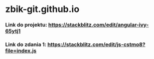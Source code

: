 # zbik-git.github.io

### Link do projektu: https://stackblitz.com/edit/angular-ivy-65ytj1
### Link do zdania 1: https://stackblitz.com/edit/js-cstmo8?file=index.js
